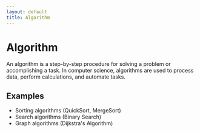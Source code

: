 ```yaml
---
layout: default
title: Algorithm
---
```


# Algorithm

An algorithm is a step-by-step procedure for solving a problem or accomplishing a task. In computer science, algorithms are used to process data, perform calculations, and automate tasks.

## Examples
- Sorting algorithms (QuickSort, MergeSort)
- Search algorithms (Binary Search)
- Graph algorithms (Dijkstra's Algorithm)
